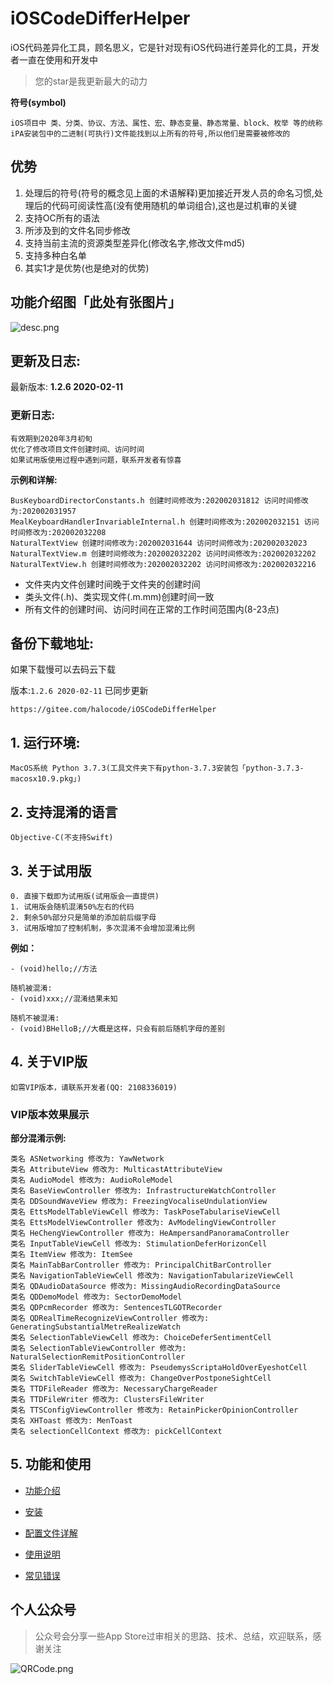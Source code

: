 # iOSCodeDifferHelper
iOS代码差异化工具，顾名思义，它是针对现有iOS代码进行差异化的工具，开发者一直在使用和开发中

> 您的star是我更新最大的动力

**符号(symbol)**

```
iOS项目中 类、分类、协议、方法、属性、宏、静态变量、静态常量、block、枚举 等的统称
iPA安装包中的二进制(可执行)文件能找到以上所有的符号,所以他们是需要被修改的
```

## 优势
1. 处理后的符号(符号的概念见上面的术语解释)更加接近开发人员的命名习惯,处理后的代码可阅读性高(没有使用随机的单词组合),这也是过机审的关键
2. 支持OC所有的语法
3. 所涉及到的文件名同步修改
4. 支持当前主流的资源类型差异化(修改名字,修改文件md5)
5. 支持多种白名单
6. 其实1才是优势(也是绝对的优势)

## 功能介绍图「此处有张图片」
![desc.png](https://i.loli.net/2019/12/30/6A7N2nwa1HrpQP3.png)


##  更新及日志:
最新版本: **1.2.6 2020-02-11**

### 更新日志:
```
有效期到2020年3月初旬
优化了修改项目文件创建时间、访问时间
如果试用版使用过程中遇到问题，联系开发者有惊喜
```

**示例和详解:**
```
BusKeyboardDirectorConstants.h 创建时间修改为:202002031812 访问时间修改为:202002031957
MealKeyboardHandlerInvariableInternal.h 创建时间修改为:202002032151 访问时间修改为:202002032208
NaturalTextView 创建时间修改为:202002031644 访问时间修改为:202002032023
NaturalTextView.m 创建时间修改为:202002032202 访问时间修改为:202002032202
NaturalTextView.h 创建时间修改为:202002032202 访问时间修改为:202002032216
```

* 文件夹内文件创建时间晚于文件夹的创建时间
* 类头文件(.h)、类实现文件(.m\.mm)创建时间一致
* 所有文件的创建时间、访问时间在正常的工作时间范围内(8-23点)


## 备份下载地址:

如果下载慢可以去码云下载

版本:`1.2.6 2020-02-11` 已同步更新
```
https://gitee.com/halocode/iOSCodeDifferHelper
```


## 1. 运行环境:

```
MacOS系统 Python 3.7.3(工具文件夹下有python-3.7.3安装包「python-3.7.3-macosx10.9.pkg」)
```

## 2. 支持混淆的语言

```
Objective-C(不支持Swift)
```

## 3. 关于试用版

```
0. 直接下载即为试用版(试用版会一直提供)
1. 试用版会随机混淆50%左右的代码
2. 剩余50%部分只是简单的添加前后缀字母
3. 试用版增加了控制机制，多次混淆不会增加混淆比例
```

**例如：**
```
- (void)hello;//方法

随机被混淆:
- (void)xxx;//混淆结果未知

随机不被混淆:
- (void)BHelloB;//大概是这样，只会有前后随机字母的差别
```


## 4. 关于VIP版

```
如需VIP版本，请联系开发者(QQ: 2108336019)
```


### VIP版本效果展示

**部分混淆示例:**
```
类名 ASNetworking 修改为: YawNetwork
类名 AttributeView 修改为: MulticastAttributeView
类名 AudioModel 修改为: AudioRoleModel
类名 BaseViewController 修改为: InfrastructureWatchController
类名 DDSoundWaveView 修改为: FreezingVocaliseUndulationView
类名 EttsModelTableViewCell 修改为: TaskPoseTabulariseViewCell
类名 EttsModelViewController 修改为: AvModelingViewController
类名 HeChengViewController 修改为: HeAmpersandPanoramaController
类名 InputTableViewCell 修改为: StimulationDeferHorizonCell
类名 ItemView 修改为: ItemSee
类名 MainTabBarController 修改为: PrincipalChitBarController
类名 NavigationTableViewCell 修改为: NavigationTabularizeViewCell
类名 QDAudioDataSource 修改为: MissingAudioRecordingDataSource
类名 QDDemoModel 修改为: SectorDemoModel
类名 QDPcmRecorder 修改为: SentencesTLGOTRecorder
类名 QDRealTimeRecognizeViewController 修改为: GeneratingSubstantialMetreRealizeWatch
类名 SelectionTableViewCell 修改为: ChoiceDeferSentimentCell
类名 SelectionTableViewController 修改为: NaturalSelectionRemitPositionController
类名 SliderTableViewCell 修改为: PseudemysScriptaHoldOverEyeshotCell
类名 SwitchTableViewCell 修改为: ChangeOverPostponeSightCell
类名 TTDFileReader 修改为: NecessaryChargeReader
类名 TTDFileWriter 修改为: ClustersFileWriter
类名 TTSConfigViewController 修改为: RetainPickerOpinionController
类名 XHToast 修改为: MenToast
类名 selectionCellContext 修改为: pickCellContext
```


## 5. 功能和使用

* [功能介绍](https://github.com/iOSCoderMaster/iOSCodeDifferHelper/wiki/功能介绍)

* [安装](https://github.com/iOSCoderMaster/iOSCodeDifferHelper/wiki/安装)

* [配置文件详解](https://github.com/iOSCoderMaster/iOSCodeDifferHelper/wiki/配置文件详解)

* [使用说明](https://github.com/iOSCoderMaster/iOSCodeDifferHelper/wiki/使用说明)

* [常见错误](https://github.com/iOSCoderMaster/iOSCodeDifferHelper/wiki/常见错误)


## 个人公众号
> 公众号会分享一些App Store过审相关的思路、技术、总结，欢迎联系，感谢关注

![QRCode.png](https://i.loli.net/2020/02/08/Zdhmz9ot8N5Hw3c.png)




